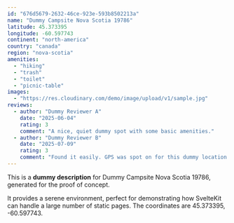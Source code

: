 ```yaml
---
id: "676d5679-2632-46ce-923e-593b8502213a"
name: "Dummy Campsite Nova Scotia 19786"
latitude: 45.373395
longitude: -60.597743
continent: "north-america"
country: "canada"
region: "nova-scotia"
amenities:
  - "hiking"
  - "trash"
  - "toilet"
  - "picnic-table"
images:
  - "https://res.cloudinary.com/demo/image/upload/v1/sample.jpg"
reviews:
  - author: "Dummy Reviewer A"
    date: "2025-06-04"
    rating: 3
    comment: "A nice, quiet dummy spot with some basic amenities."
  - author: "Dummy Reviewer B"
    date: "2025-07-09"
    rating: 3
    comment: "Found it easily. GPS was spot on for this dummy location."
---
```


This is a **dummy description** for Dummy Campsite Nova Scotia 19786, generated for the proof of concept.

It provides a serene environment, perfect for demonstrating how SvelteKit can handle a large number of static pages. The coordinates are 45.373395, -60.597743.
